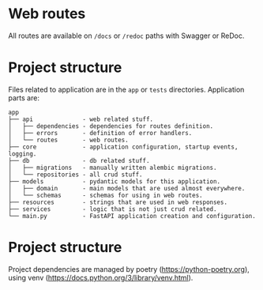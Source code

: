 Web routes
==========

All routes are available on `/docs` or `/redoc` paths with Swagger or ReDoc.

Project structure
=================

Files related to application are in the `app` or `tests` directories. Application parts are:

    app
    ├── api              - web related stuff.
    │   ├── dependencies - dependencies for routes definition.
    │   ├── errors       - definition of error handlers.
    │   └── routes       - web routes.
    ├── core             - application configuration, startup events, logging.
    ├── db               - db related stuff.
    │   ├── migrations   - manually written alembic migrations.
    │   └── repositories - all crud stuff.
    ├── models           - pydantic models for this application.
    │   ├── domain       - main models that are used almost everywhere.
    │   └── schemas      - schemas for using in web routes.
    ├── resources        - strings that are used in web responses.
    ├── services         - logic that is not just crud related.
    └── main.py          - FastAPI application creation and configuration.

Project structure
=================

Project dependencies are managed by poetry (https://python-poetry.org), using venv (https://docs.python.org/3/library/venv.html).
